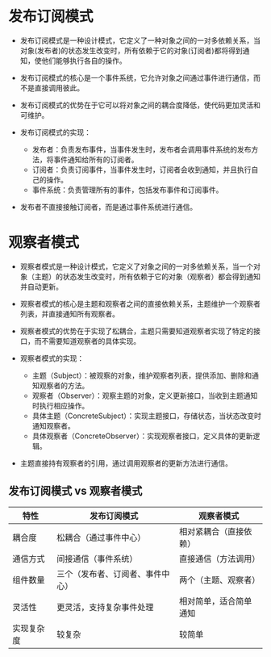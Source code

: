 # 发布订阅模式
- 发布订阅模式是一种设计模式，它定义了一种对象之间的一对多依赖关系，当对象(发布者)的状态发生改变时，所有依赖于它的对象(订阅者)都将得到通知，使他们能够执行各自的操作。
- 发布订阅模式的核心是一个事件系统，它允许对象之间通过事件进行通信，而不是直接调用彼此。
- 发布订阅模式的优势在于它可以将对象之间的耦合度降低，使代码更加灵活和可维护。

- 发布订阅模式的实现：
    - 发布者：负责发布事件，当事件发生时，发布者会调用事件系统的发布方法，将事件通知给所有的订阅者。
    - 订阅者：负责订阅事件，当事件发生时，订阅者会收到通知，并且执行自己的操作。
    - 事件系统：负责管理所有的事件，包括发布事件和订阅事件。
- 发布者不直接接触订阅者，而是通过事件系统进行通信。

# 观察者模式
- 观察者模式是一种设计模式，它定义了对象之间的一对多依赖关系，当一个对象（主题）的状态发生改变时，所有依赖于它的对象（观察者）都会得到通知并自动更新。
- 观察者模式的核心是主题和观察者之间的直接依赖关系，主题维护一个观察者列表，并直接通知所有观察者。
- 观察者模式的优势在于实现了松耦合，主题只需要知道观察者实现了特定的接口，而不需要知道观察者的具体实现。

- 观察者模式的实现：
    - 主题（Subject）：被观察的对象，维护观察者列表，提供添加、删除和通知观察者的方法。
    - 观察者（Observer）：观察主题的对象，定义更新接口，当收到主题通知时执行相应操作。
    - 具体主题（ConcreteSubject）：实现主题接口，存储状态，当状态改变时通知观察者。
    - 具体观察者（ConcreteObserver）：实现观察者接口，定义具体的更新逻辑。
- 主题直接持有观察者的引用，通过调用观察者的更新方法进行通信。

## 发布订阅模式 vs 观察者模式

| 特性 | 发布订阅模式 | 观察者模式 |
|------|-------------|------------|
| 耦合度 | 松耦合（通过事件中心） | 相对紧耦合（直接依赖） |
| 通信方式 | 间接通信（事件系统） | 直接通信（方法调用） |
| 组件数量 | 三个（发布者、订阅者、事件中心） | 两个（主题、观察者） |
| 灵活性 | 更灵活，支持复杂事件处理 | 相对简单，适合简单通知 |
| 实现复杂度 | 较复杂 | 较简单 |